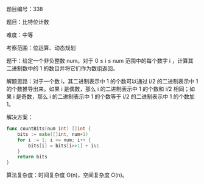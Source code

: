 题目编号：338

题目：比特位计数

难度：中等

考察范围：位运算、动态规划

题干：给定一个非负整数 num。对于 0 ≤ i ≤ num 范围中的每个数字 i ，计算其二进制数中的 1 的数目并将它们作为数组返回。

解题思路：对于一个数 i，其二进制表示中 1 的个数可以通过 i/2 的二进制表示中 1 的个数推导出来。如果 i 是偶数，那么 i 的二进制表示中 1 的个数和 i/2 相同；如果 i 是奇数，那么 i 的二进制表示中 1 的个数等于 i/2 的二进制表示中 1 的个数加 1。

解决方案：

```go
func countBits(num int) []int {
    bits := make([]int, num+1)
    for i := 1; i <= num; i++ {
        bits[i] = bits[i>>1] + i&1
    }
    return bits
}
```

算法复杂度：时间复杂度 O(n)，空间复杂度 O(n)。
